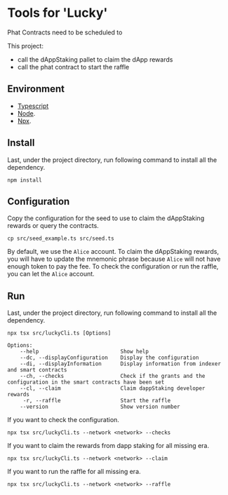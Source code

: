 # Tools for 'Lucky'

Phat Contracts need to be scheduled to 

This project: 
- call the dAppStaking pallet to claim the dApp rewards
- call the phat contract to start the raffle


## Environment

- [Typescript](https://www.typescriptlang.org/)
- [Node](https://nodejs.org/en/).
- [Npx](https://www.npmjs.com/package/npx/).

## Install 

Last, under the project directory, run following command to install all the dependency.

```
npm install
```

## Configuration

Copy the configuration for the seed to use to claim the dAppStaking rewards or query the contracts.

```
cp src/seed_example.ts src/seed.ts 
```
By default, we use the `Alice` account.
To claim the dAppStaking rewards, you will have to update the mnemonic phrase because `Alice` will not have enough token to pay the fee. 
To check the configuration or run the raffle, you can let the `Alice` account. 

## Run

Last, under the project directory, run following command to install all the dependency.

```
npx tsx src/luckyCli.ts [Options]
```

```
Options:
    --help                          Show help
    --dc, --displayConfiguration    Display the configuration
    --di, --displayInformation      Display information from indexer and smart contracts
    --ch, --checks                  Check if the grants and the configuration in the smart contracts have been set
    --cl, --claim                   Claim dappStaking developer rewards
     -r, --raffle                   Start the raffle
    --version                       Show version number                       
```

If you want to check the configuration.

```
npx tsx src/luckyCli.ts --network <network> --checks 
```

If you want to claim the rewards from dapp staking for all missing era.

```
npx tsx src/luckyCli.ts --network <network> --claim 
```

If you want to run the raffle for all missing era.

```
npx tsx src/luckyCli.ts --network <network> --raffle 
```

